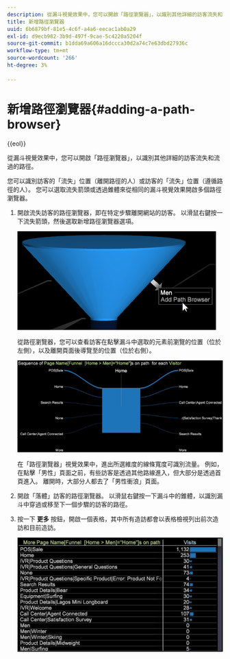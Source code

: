 ```yaml
---
description: 從漏斗視覺效果中，您可以開啟「路徑瀏覽器」，以識別其他詳細的訪客流失和流過的路徑。
title: 新增路徑瀏覽器
uuid: 6b6879bf-81e5-4c6f-a4a6-eecac1ab0a29
exl-id: d9ecb982-3b9d-497f-9cae-5c4220a5204f
source-git-commit: b1dda69a606a16dccca30d2a74c7e63dbd27936c
workflow-type: tm+mt
source-wordcount: '266'
ht-degree: 3%

---
```


# 新增路徑瀏覽器{#adding-a-path-browser}

{{eol}}

從漏斗視覺效果中，您可以開啟「路徑瀏覽器」，以識別其他詳細的訪客流失和流過的路徑。

<!-- <a id="section_874AAAA89CB440EA9EABC514E987B613"></a> -->

您可以識別訪客的「流失」位置（離開路徑的人）或訪客的「流失」位置（遵循路徑的人）。 您可以選取流失箭頭或透過錐體來從相同的漏斗視覺效果開啟多個路徑瀏覽器。

1. 開啟流失訪客的路徑瀏覽器，即在特定步驟離開網站的訪客。 以滑鼠右鍵按一下流失箭頭，然後選取新增路徑瀏覽器選項。

   ![](assets/funnel_path_browser_1.png)

   從路徑瀏覽器，您可以查看訪客在點擊漏斗中選取的元素前瀏覽的位置（位於左側），以及離開頁面後導覽至的位置（位於右側）。

   ![](assets/funnel_path_browser_2.png)

   在「路徑瀏覽器」視覺效果中，進出所選維度的線條寬度可識別流量。 例如，在點擊「男性」頁面之前，有些訪客是透過其他路線進入，但大部分是透過首頁進入。 離開時，大部分人都去了「男性衝浪」頁面。

1. 開啟「落體」訪客的路徑瀏覽器。 以滑鼠右鍵按一下漏斗中的錐體，以識別漏斗中穿過或移至下一個步驟的訪客的路徑。
1. 按一下 **更多** 按鈕，開啟一個表格，其中所有造訪都會以表格檢視列出前次造訪和目前造訪。

   ![](assets/path_browser_more.png)
